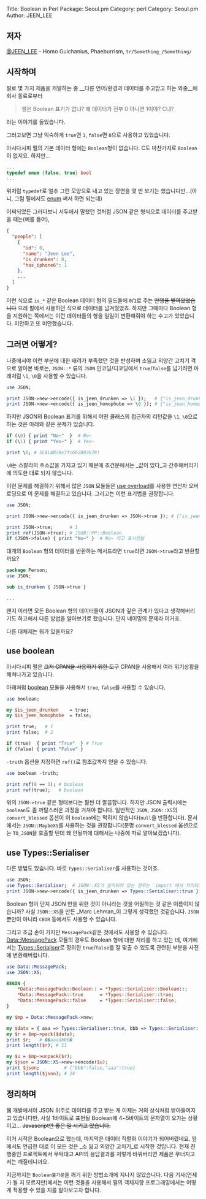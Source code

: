 Title:    Boolean in Perl
Package:  Seoul.pm
Category: perl
Category: Seoul.pm
Author:   JEEN_LEE

저자
-----

[@JEEN_LEE][twitter-jeen-lee] -
Homo Guichanius, Phaeburrism, `tr/Something_/Something/`


시작하며
---------

펄로 몇 가지 제품을 개발하는 중 __다른 언어/환경과 데이터를 주고받고 하는 와중__에 회사 동료로부터

> 펄은 Boolean 표기가 없냐? 왜 데이터가 전부 0 아니면 1이야? C냐?

라는 이야기를 들었습니다.

그러고보면 그냥 익숙하게 `true`면 `1`, `false`면 `0`으로 사용하고 있었습니다.

아시다시피 펄의 기본 데이터 형에는 `Boolean`형이 없습니다. C도 마찬가지로 `Boolean`이 없지요. 하지만...

``` c
...
typedef enum {false, true} bool
...
```

위처럼 `typedef`로 얼추 그런 모양으로 내고 있는 장면을 몇 번 보기는 했습니다만...(아니, 그럼 펄에서도 [enum][metacpan-enum] 써서 하면 되는데)

어찌되었든 그러다보니 서두에서 말했던 것처럼 JSON 같은 형식으로 데이터를 주고받을 때는(예를 들어),

``` json
{
  "people": [
    {
      "id": 0,
      "name": "Jeen Lee",
      "is_drunken": 0,
      "has_iphone6": 1
    },
    ...
  ]
}
```

이런 식으로 `is_*` 같은 Boolean 데이터 형의 필드들에 `0`/`1`로 주는 <del>만행을 벌여왔었습니다</del> 으레 펄에서 사용하던 식으로 데이터를 넘겨줬었죠. 하지만 그때마다 Boolean 형을 지원하는 쪽에서는 이런 데이터들의 형을 일일이 변환해줘야 하는 수고가 있었습니다. 미안하고 또 미안했습니다.

그러면 어떻게?
-----------

나중에서야 이런 부분에 대한 배려가 부족했던 것을 반성하며 소잃고 외양간 고치기 격으로 알아본 바로는, `JSON::*` 류의 `JSON` 인코딩/디코딩에서 `true`/`false`를 넘기려면 아래처럼 `\1`, `\0`을 사용할 수 있습니다.

``` perl
use JSON;

print JSON->new->encode({ is_jeen_drunken => \1 });   # {"is_jeen_drunken":true}
print JSON->new->encode({ is_jeen_homophobe => \0 }); # {"is_jeen_homophobe":false}
```

하지만 JSON의 Boolean 표기를 위해서 어떤 클래스의 접근자의 리턴값을 `\1`, `\0`으로 하는 것은 아래와 같은 문제가 있습니다.

``` perl
if (\0) { print "No~"  }  # No~
if (\1) { print "Yes~" }  # Yes~

print \0; # SCALAR(0x7fc6b2803b78)
```

`\0`는 스칼라의 주소값을 가지고 있기 때문에 조건문에서는 _값이 있다_고 간주해버리기에 의도한 대로 되지 않습니다.

이런 문제를 해결하기 위해서 많은 `JSON` 모듈들은 [use overload][metacpan-overload]를 사용한 연산자 오버로딩으로 이 문제를 해결하고 있습니다. 그리고는 이런 표기법을 권장합니다.

``` perl
use JSON;

print JSON->new->encode({ is_jeen_drunken => JSON->true }); # {"is_jeen_drunken":true}

print JSON->true;      # 1
print ref(JSON->true); # JSON::PP::Boolean
if (JSON->false) { print "No~" }  # No~ 라고 표시안됨
```

대개의 `Boolean` 형의 데이터를 반환하는 메서드라면 `true`라면 `JSON->true`라고 반환할까요?

``` perl
package Person;
use JSON;

sub is_drunken { JSON->true }

...
```

왠지 이러면 모든 Boolean 형의 데이터들이 JSON과 깊은 관계가 있다고 생각해버리기도 하고해서 다른 방법을 알아보기로 했습니다. 단지 네이밍의 문제라 이거죠.

다른 대체제는 뭐가 있을까요?

use boolean
-----------

아시다시피 펄은 <del>그저 CPAN을 사용하기 위한 도구</del> CPAN을 사용해서 여러 위기상황을 해쳐나가고 있습니다.

아래처럼 [boolean][metacpan-boolean] 모듈을 사용해서 `true`, `false`를 사용할 수 있습니다.

``` perl
use boolean;

my $is_jeen_drunken    = true;
my $is_jeen_homophobe  = false;

print true;   # 1
print false;  # 2

if (true)  { print "True"  } # True
if (false) { print "False" }
```

`-truth` 옵션을 지정하면 `ref()`로 참조값까지 얻을 수 있습니다.

``` perl
use boolean -truth;

print ref(0 == 1); # boolean
print ref(true);   # boolean
```

위의 `JSON->true` 같은 형태보다는 훨씬 더 깔끔합니다. 하지만 JSON 출력시에는 `boolean`도 좀 까탈스러운 과정을 거쳐야 합니다. 일반적인 `JSON`, `JSON::XS`의 `convert_blessed` 옵션이 이 `boolean`에는 먹히지 않습니다(`null`을 반환합니다). 문서에서는 `JSON::MaybeXS`를 사용하는 것을 권장합니다(분명 `convert_blessed` 옵션으로는 `TO_JSON`을 호출할 텐데 왜 안될까에 대해서는 나중에 따로 알아보겠습니다).

use Types::Serialiser
---------------------

다른 방법도 있습니다. 바로 `Types::Serialiser`를 사용하는 것이죠.

``` perl
use JSON;  
use Types::Serialiser;  # JSON::XS가 설치되어 있는 경우는 `import`에서 처리되므로 use할 필요는 없음
print JSON->new->encode({ is_jeen_drunken => Types::Serialiser::true });
```

Boolean 형이 단지 JSON 만을 위한 것이 아니라는 것을 어필하는 것 같은 이름이지 않습니까? 사실 `JSON::XS`을 만든 _Marc Lehman_이 그렇게 생각했던 것같습니다. `JSON`뿐만이 아니라 `CBOR` 등에서도 사용할 수 있습니다.

그리고 조금 손이 가지만 `MessagePack`같은 것에서도 사용할 수 있습니다. [Data::MessagePack][metacpan-data-messagepack] 모듈의 경우도 Boolean 형에 대한 처리를 하고 있는 데, 여기에서는 [Types::Serialiser][metacpan-types-serialiser]로 정의한 `true`/`false`를 잘 맞출 수 있도록 관련된 부분을 사전에 변환해버립니다.

``` perl
use Data::MessagePack;
use JSON::XS;

BEGIN {
    *Data::MessagePack::Boolean:: = *Types::Serialiser::Boolean::;
    *Data::MessagePack::true      = *Types::Serialiser::true;
    *Data::MessagePack::false     = *Types::Serialiser::false;
}

my $mp = Data::MessagePack->new;

my $data = { aaa => Types::Serialiser::true, bbb => Types::Serialiser::false };
my $r = $mp->pack($data);
print $r;   # ��aaaãbbb�
print length($r); # 11

my $u = $mp->unpack($r);
my $json = JSON::XS->new->encode($u);
print $json;         # {"bbb":false,"aaa":true}
print length($json); # 24
```

정리하며
------

웹 개발에서야 JSON 위주로 데이터를 주고 받는 게 이제는 거의 상식처럼 받아들여지고 있습니다만, 사실 1바이트로 표현될 Boolean에 4~5바이트의 문자열이 오가는 상황이고... <del>Javascript만 좋은 일 시키고 있습니다.</del>

이거 시작은 Boolean으로 했는데, 마지막은 데이터 직렬화 이야기가 되어버렸네요. 앞에서도 언급한 대로 이 모든 것은 _소 잃고 외양간 고치기_로 시작한 것입니다. 현재 진행중인 프로젝트에서 무턱대고 API의 응답결과를 저렇게 바꿔버리면 제품은 무너지고 저는 깨질테니까요.

지금까지는 `Boolean불가론`을 깨기 위한 방법소개에 지나지 않았습니다. 다음 기사(언제가 될 지 모르지만)에서는 이런 것들을 사용해서 펄의 객체지향 프로그래밍에서는 어떻게 적용할 수 있을 지를 알아보고자 합니다.


[twitter-jeen-lee]:           http://twitter.com/JEEN_LEE
[metacpan-enum]:              https://metacpan.org/pod/enum
[metacpan-overload]:          https://metacpan.org/pod/overload
[metacpan-boolean]:           https://metacpan.org/pod/boolean
[metacpan-types-serialiser]:  https://metacpan.org/pod/Types::Serialiser
[metacpan-json-xs]:           https://metacpan.org/pod/JSON::XS
[metacpan-json-maybexs]:      https://metacpan.org/pod/JSON::MaybeXS
[metacpan-data-messagepack]:  https://metacpan.org/pod/Data::MessagePack

